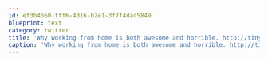 ```yaml
---
id: ef3b4660-fff6-4d16-b2e1-3f7f4dac5849
blueprint: text
category: twitter
title: 'Why working from home is both awesome and horrible. http://tinyurl.com/2eomy52 P.S: anyone have a dump-truck I can borrow?'
caption: 'Why working from home is both awesome and horrible. http://tinyurl.com/2eomy52 P.S: anyone have a dump-truck I can borrow?'
---
```

